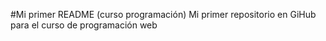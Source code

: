 #Mi primer README (curso programación)
Mi primer repositorio en GiHub para el curso de programación web
